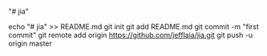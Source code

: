 "# jia" 

echo "# jia" >> README.md
git init
git add README.md
git commit -m "first commit"
git remote add origin https://github.com/jefflaia/jia.git
git push -u origin master